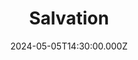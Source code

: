 ---
video:
  type: vimeo
  id: 943109444
speaker:
  permalink: bart-wilkins
  name: Bart Wilkins
title: 5. Salvation
image: https://i.imgur.com/f9W3JKG.png
date: 2024-05-05T14:30:00.000Z
series: "life-after-life"
---